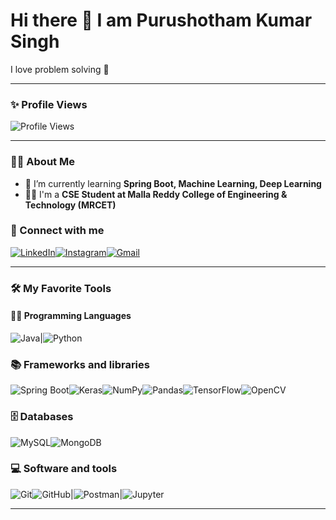 # Hi there 👋 I am Purushotham Kumar Singh  
I love problem solving  🚀  

---

### ✨ Profile Views  
![Profile Views](https://komarev.com/ghpvc/?username=purushotham-singh&color=green)  

---
### 👨‍💻 About Me  
- 🌱 I’m currently learning **Spring Boot, Machine Learning, Deep Learning**  
- 👨‍🎓 I'm a **CSE Student at Malla Reddy College of Engineering & Technology (MRCET)**  
### 🔗 Connect with me  

[![LinkedIn](https://img.shields.io/badge/LinkedIn-0A66C2?style=for-the-badge&logo=linkedin&logoColor=white)](https://www.linkedin.com/in/purushothamsingh_/)[![Instagram](https://img.shields.io/badge/Instagram-E4405F?style=for-the-badge&logo=instagram&logoColor=white)](https://www.instagram.com/purushotham_singh_/)[![Gmail](https://img.shields.io/badge/Gmail-D14836?style=for-the-badge&logo=gmail&logoColor=white)](mailto:purushotham03singh@gmail.com)  

---
 

### 🛠️ My Favorite Tools  

#### 👨‍💻 Programming Languages  
![Java](https://img.shields.io/badge/Java-ED8B00?style=for-the-badge&logo=openjdk&logoColor=white)|![Python](https://img.shields.io/badge/Python-3776AB?style=for-the-badge&logo=python&logoColor=white)  



### 📚 Frameworks and libraries  
![Spring Boot](https://img.shields.io/badge/Spring_Boot-6DB33F?style=for-the-badge&logo=springboot&logoColor=white)![Keras](https://img.shields.io/badge/Keras-D00000?style=for-the-badge&logo=keras&logoColor=white)![NumPy](https://img.shields.io/badge/Numpy-013243?style=for-the-badge&logo=numpy&logoColor=white)![Pandas](https://img.shields.io/badge/Pandas-150458?style=for-the-badge&logo=pandas&logoColor=white)![TensorFlow](https://img.shields.io/badge/TensorFlow-FF6F00?style=for-the-badge&logo=tensorflow&logoColor=white)![OpenCV](https://img.shields.io/badge/OpenCV-5C3EE8?style=for-the-badge&logo=opencv&logoColor=white)  



### 🗄️ Databases  
![MySQL](https://img.shields.io/badge/MySQL-005C84?style=for-the-badge&logo=mysql&logoColor=white)![MongoDB](https://img.shields.io/badge/MongoDB-4EA94B?style=for-the-badge&logo=mongodb&logoColor=white)  


### 💻 Software and tools  
![Git](https://img.shields.io/badge/Git-F05032?style=for-the-badge&logo=git&logoColor=white)![GitHub](https://img.shields.io/badge/GitHub-181717?style=for-the-badge&logo=github&logoColor=white)|![Postman](https://img.shields.io/badge/Postman-FF6C37?style=for-the-badge&logo=postman&logoColor=white)|![Jupyter](https://img.shields.io/badge/Jupyter-F37626?style=for-the-badge&logo=jupyter&logoColor=white)  



---

